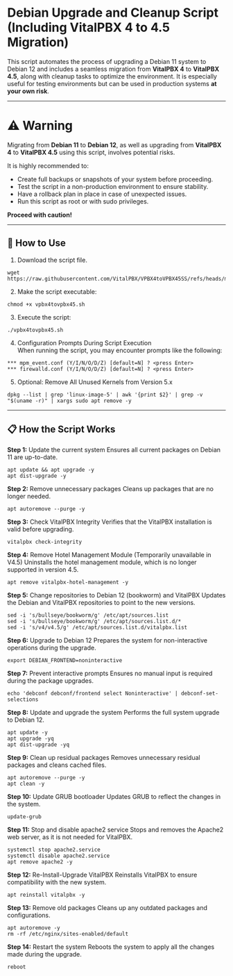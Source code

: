 # Debian Upgrade and Cleanup Script (Including VitalPBX 4 to 4.5 Migration)

This script automates the process of upgrading a Debian 11 system to Debian 12 and includes a seamless migration from **VitalPBX 4** to **VitalPBX 4.5**, along with cleanup tasks to optimize the environment. It is especially useful for testing environments but can be used in production systems **at your own risk**.

---

# ⚠️ Warning

Migrating from **Debian 11** to **Debian 12**, as well as upgrading from **VitalPBX 4** to **VitalPBX 4.5** using this script, involves potential risks. 

It is highly recommended to:

- Create full backups or snapshots of your system before proceeding.
- Test the script in a non-production environment to ensure stability.
- Have a rollback plan in place in case of unexpected issues.
- Run this script as root or with sudo privileges.

**Proceed with caution!**

---
## 🚀 How to Use

1. Download the script file.
```
wget https://raw.githubusercontent.com/VitalPBX/VPBX4toVPBX45SS/refs/heads/main/vpbx4tovpbx45.sh
```
2. Make the script executable:
```
chmod +x vpbx4tovpbx45.sh
```
3. Execute the script:
```
./vpbx4tovpbx45.sh
```
4. Configuration Prompts During Script Execution<br>
When running the script, you may encounter prompts like the following:
```
*** mpm_event.conf (Y/I/N/O/D/Z) [default=N] ? <press Enter>
*** firewalld.conf (Y/I/N/O/D/Z) [default=N] ? <press Enter>
```
5. Optional: Remove All Unused Kernels from Version 5.x
```
dpkg --list | grep 'linux-image-5' | awk '{print $2}' | grep -v "$(uname -r)" | xargs sudo apt remove -y
```
---
## 📋 How the Script Works

**Step 1:** Update the current system
Ensures all current packages on Debian 11 are up-to-date.
```
apt update && apt upgrade -y
apt dist-upgrade -y
```
**Step 2:** Remove unnecessary packages
Cleans up packages that are no longer needed.
```
apt autoremove --purge -y
```
**Step 3:** Check VitalPBX Integrity
Verifies that the VitalPBX installation is valid before upgrading.
```
vitalpbx check-integrity
```
**Step 4:** Remove Hotel Management Module (Temporarily unavailable in V4.5)
Uninstalls the hotel management module, which is no longer supported in version 4.5.
```
apt remove vitalpbx-hotel-management -y
```
**Step 5:** Change repositories to Debian 12 (bookworm) and VitalPBX
Updates the Debian and VitalPBX repositories to point to the new versions.
```
sed -i 's/bullseye/bookworm/g' /etc/apt/sources.list
sed -i 's/bullseye/bookworm/g' /etc/apt/sources.list.d/*
sed -i 's/v4/v4.5/g' /etc/apt/sources.list.d/vitalpbx.list
```
**Step 6:** Upgrade to Debian 12
Prepares the system for non-interactive operations during the upgrade.
```
export DEBIAN_FRONTEND=noninteractive
```
**Step 7:** Prevent interactive prompts
Ensures no manual input is required during the package upgrades.
```
echo 'debconf debconf/frontend select Noninteractive' | debconf-set-selections
```
**Step 8:** Update and upgrade the system
Performs the full system upgrade to Debian 12.
```
apt update -y
apt upgrade -yq
apt dist-upgrade -yq
```
**Step 9:** Clean up residual packages
Removes unnecessary residual packages and cleans cached files.
```
apt autoremove --purge -y
apt clean -y
```
**Step 10:** Update GRUB bootloader
Updates GRUB to reflect the changes in the system.
```
update-grub
```
**Step 11:** Stop and disable apache2 service
Stops and removes the Apache2 web server, as it is not needed for VitalPBX.
```
systemctl stop apache2.service
systemctl disable apache2.service
apt remove apache2 -y
```
**Step 12:** Re-Install-Upgrade VitalPBX
Reinstalls VitalPBX to ensure compatibility with the new system.
```
apt reinstall vitalpbx -y
```
**Step 13:** Remove old packages
Cleans up any outdated packages and configurations.
```
apt autoremove -y
rm -rf /etc/nginx/sites-enabled/default
```
**Step 14:** Restart the system
Reboots the system to apply all the changes made during the upgrade.
```
reboot
```
